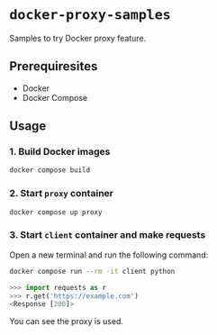 # `docker-proxy-samples`

Samples to try Docker proxy feature.

## Prerequiresites

- Docker
- Docker Compose

## Usage

### 1. Build Docker images

```bash
docker compose build
```

### 2. Start `proxy` container

```bash
docker compose up proxy
```

### 3. Start `client` container and make requests

Open a new terminal and run the following command:

```bash
docker compose run --rm -it client python
```

```python
>>> import requests as r
>>> r.get('https://example.com')
<Response [200]>
```

You can see the proxy is used.
